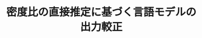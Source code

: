 ---
title: 密度比の直接推定に基づく言語モデルの出力較正
proceedings_title: "第20回言語処理若手シンポジウム (YANS)"
authors:
  - name: "鴨田豪"
    affiliation:
      - 総合研究大学院大学
      - 国立国語研究所
  - name: 熊谷雄介
    affiliation:
    - 株式会社博報堂DYホールディングス
  - name: 松井孝太
    affiliation:
      - 京都大学
      - 滋賀大学
      - 東京理科大学
  - name: 横井祥
    affiliation:
      - 東北大学
      - 理化学研究所
year: 2024
month: 9
---